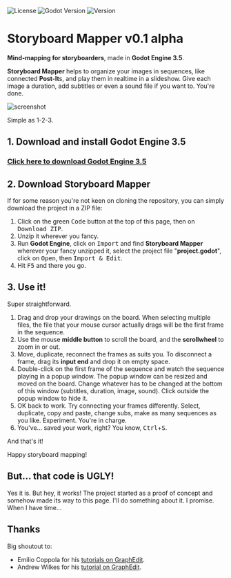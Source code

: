 ![License](https://img.shields.io/badge/license-MIT-blue.svg)
![Godot Version](https://img.shields.io/badge/godot-3.5-blue.svg)
![Version](https://img.shields.io/badge/version-v0.1-alpha-orange.svg)

# Storyboard Mapper v0.1 alpha

**Mind-mapping for storyboarders**, made in **Godot Engine 3.5**.

**Storyboard Mapper** helps to organize your images in sequences, like connected **Post-It**s, and play them in realtime in a slideshow. Give each image a duration, add subtitles or even a sound file if you want to. You're done.

![screenshot](../Images/Screencopies/StoryboardMapper.jpg)

Simple as 1-2-3.

## 1. Download and install Godot Engine 3.5

### [Click here to download Godot Engine 3.5](https://godotengine.org/download)

## 2. Download Storyboard Mapper

If for some reason you're not keen on cloning the repository, you can simply download the project in a ZIP file:
1. Click on the green <kbd>Code</kbd> button at the top of this page, then on <kbd>Download ZIP</kbd>.
2. Unzip it wherever you fancy.
3. Run **Godot Engine**, click on <kbd>Import</kbd> and find **Storyboard Mapper** wherever your fancy unzipped it, select the project file "**project.godot**", click on <kbd>Open</kbd>, then <kbd>Import & Edit</kbd>.
4. Hit <kbd>F5</kbd> and there you go.

## 3. Use it!

Super straightforward.
1. Drag and drop your drawings on the board. When selecting multiple files, the file that your mouse cursor actually drags will be the first frame in the sequence.
2. Use the mouse **middle button** to scroll the board, and the **scrollwheel** to zoom in or out.
3. Move, duplicate, reconnect the frames as suits you. To disconnect a frame, drag its **input end** and drop it on empty space.
4. Double-click on the first frame of the sequence and watch the sequence playing in a popup window. The popup window can be resized and moved on the board. Change whatever has to be changed at the bottom of this window (subtitles, duration, image, sound). Click outside the popup window to hide it.
5. OK back to work. Try connecting your frames differently. Select, duplicate, copy and paste, change subs, make as many sequences as you like. Experiment. You're in charge.
6. You've... saved your work, right? You know, <kbd>Ctrl</kbd>+<kbd>S</kbd>.

And that's it!

Happy storyboard mapping!

## But... that code is UGLY!

Yes it is. But hey, it works! The project started as a proof of concept and somehow made its way to this page. I'll do something about it. I promise. When I have time...

## Thanks

Big shoutout to:
* Emilio Coppola for his [tutorials on GraphEdit](https://www.youtube.com/c/EmilioTube/videos).
* Andrew Wilkes for his [tutorial on GraphEdit](https://gdscript.com/solutions/godot-graphnode-and-graphedit-tutorial/).
